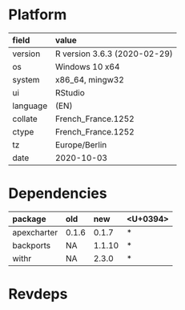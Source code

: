 # Platform

|field    |value                        |
|:--------|:----------------------------|
|version  |R version 3.6.3 (2020-02-29) |
|os       |Windows 10 x64               |
|system   |x86_64, mingw32              |
|ui       |RStudio                      |
|language |(EN)                         |
|collate  |French_France.1252           |
|ctype    |French_France.1252           |
|tz       |Europe/Berlin                |
|date     |2020-10-03                   |

# Dependencies

|package     |old   |new    |<U+0394>  |
|:-----------|:-----|:------|:--|
|apexcharter |0.1.6 |0.1.7  |*  |
|backports   |NA    |1.1.10 |*  |
|withr       |NA    |2.3.0  |*  |

# Revdeps

